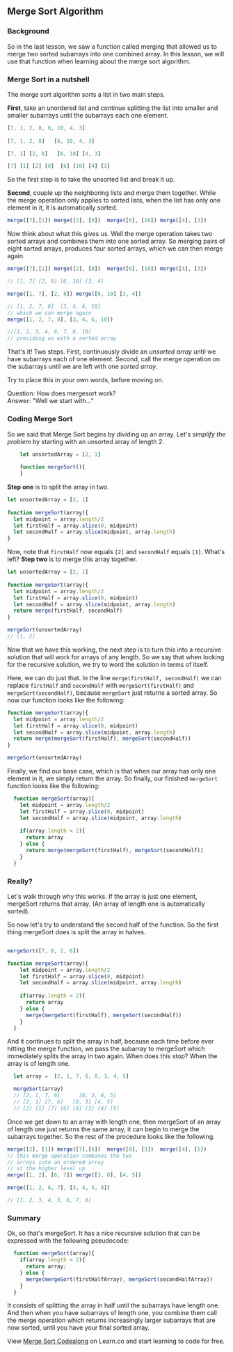 ## Merge Sort Algorithm

### Background

So in the last lesson, we saw a function called merging that allowed us to merge two sorted subarrays into one combined array.  In this lesson, we will use that function when learning about the merge sort algorithm.

### Merge Sort in a nutshell

The merge sort algorithm sorts a list in two main steps.  

**First**, take an unordered list and continue splitting the list into smaller and smaller subarrays until the subarrays each one element.

```javascript
[7, 1, 2, 8, 6, 10, 4, 3]
  
[7, 1, 2, 8]   [6, 10, 4, 3]

[7, 1] [2, 8]   [6, 10] [4, 3]

[7] [1] [2] [8]  [6] [10] [4] [3]
```

So the first step is to take the unsorted list and break it up.

**Second**, couple up the neighboring lists and merge them together.  While the merge operation only applies to sorted lists, when the list has only one element in it, it is automatically sorted.

```javascript
merge([7],[1]) merge([2], [8])  merge([6], [10]) merge([4], [3])
```
Now think about what this gives us.  Well the merge operation takes two sorted arrays and combines them into one sorted array.  So merging pairs of eight sorted arrays, produces four sorted arrays, which we can then merge again.

```javascript
merge([7],[1]) merge([2], [8])  merge([6], [10]) merge([4], [3])

// [1, 7] [2, 8] [6, 10] [3, 4] 

merge([1, 7], [2, 8]) merge([6, 10] [3, 4])

// [1, 2, 7, 8]  [3, 4, 6, 10] 
// which we can merge again
merge([1, 2, 7, 8], [3, 4, 6, 10])

//[1, 2, 3, 4, 6, 7, 8, 10]
// providing us with a sorted array
```

That's it!  Two steps.  First, continuously divide an *unsorted array* until we have subarrays each of one element.  Second, call the merge operation on the subarrays until we are left with one *sorted array*. 

Try to place this in your own words, before moving on.  

Question: How does mergesort work?  
Answer: "Well we start with..."

### Coding Merge Sort

So we said that Merge Sort begins by dividing up an array.  Let's *simplify the problem* by starting with an unsorted array of length 2. 

```javascript
	let unsortedArray = [2, 1]
	
	function mergeSort(){
	}
```

**Step one** is to split the array in two.   

```javascript
let unsortedArray = [2, 1]
	
function mergeSort(array){
  let midpoint = array.length/2
  let firstHalf = array.slice(0, midpoint)
  let secondHalf = array.slice(midpoint, array.length)
}

```
Now, note that `firstHalf` now equals `[2]` and `secondHalf` equals `[1]`.  What's left? **Step two** is to merge this array together.

```javascript
let unsortedArray = [2, 1]
	
function mergeSort(array){
  let midpoint = array.length/2
  let firstHalf = array.slice(0, midpoint)
  let secondHalf = array.slice(midpoint, array.length)
  return merge(firstHalf, secondHalf)
}

mergeSort(unsortedArray)
// [1, 2]

```

Now that we have this working, the next step is to turn this into a recursive solution that will work for arrays of any length.  So we say that when looking for the recursive solution, we try to word the solution in terms of itself.  

Here, we can do just that.  In the line `merge(firstHalf, secondHalf)` we can replace `firstHalf` and `secondHalf` with `mergeSort(firstHalf)` and `mergeSort(secondHalf)`, because `mergeSort` just returns a sorted array.  So now our function looks like the following: 

```javascript
function mergeSort(array){
  let midpoint = array.length/2
  let firstHalf = array.slice(0, midpoint)
  let secondHalf = array.slice(midpoint, array.length)
  return merge(mergeSort(firstHalf), mergeSort(secondHalf))
}

mergeSort(unsortedArray)
```

Finally, we find our base case, which is that when our array has only one element in it, we simply return the array.  So finally, our finished `mergeSort` function looks like the following: 

```javascript
  function mergeSort(array){
    let midpoint = array.length/2
    let firstHalf = array.slice(0, midpoint)
    let secondHalf = array.slice(midpoint, array.length)
    
    if(array.length < 2){
      return array
    } else {
      return merge(mergeSort(firstHalf), mergeSort(secondHalf))
    }
  }
```

### Really?
Let's walk through why this works.  If the array is just one element, mergeSort returns that array.  (An array of length one is automatically sorted).

So now let's try to understand the second half of the function.  So the first thing mergeSort does is split the array in halves.

```javascript

mergeSort([7, 8, 1, 6])

function mergeSort(array){
	let midpoint = array.length/2
	let firstHalf = array.slice(0, midpoint)
	let secondHalf = array.slice(midpoint, array.length)
	    
	if(array.length < 2){
	  return array
	} else {
	  merge(mergeSort(firstHalf), mergeSort(secondHalf))
	}
  }
```
And it continues to split the array in half, because each time before ever hitting the merge function, we pass the subarray to mergeSort which immediately splits the array in two again.  When does this stop?  When the array is of length one.  

```javascript
  let array =  [2, 1, 7, 6, 8, 3, 4, 5]

  mergeSort(array)
  // [2, 1, 7, 6]      [8, 3, 4, 5]
  // [2, 1] [7, 6]   [8, 3] [4, 5]
  // [2] [1] [7] [6] [8] [3] [4] [5]
```

Once we get down to an array with length one, then mergeSort of an array of length one just returns the same array, it can begin to merge the subarrays together.  So the rest of the procedure looks like the following.

```javascript
merge([2], [1]) merge([7],[6])  merge([8], [3])  merge([4], [5])
// this merge operation combines the two 
// arrays into an ordered array
// at the higher level up
merge([1, 2], [6, 7]) merge([3, 8], [4, 5])

merge([1, 2, 6, 7], [3, 4, 5, 8])

// [1, 2, 3, 4, 5, 6, 7, 8]
```


### Summary 
Ok, so that's mergeSort.  It has a nice recursive solution that can be expressed with the following pseudocode: 

```javascript
  function mergeSort(array){
    if(array.length < 2){
      return array;
    } else {
      merge(mergeSort(firstHalfArray), mergeSort(secondHalfArray))
    }
  }
```

It consists of splitting the array in half until the subarrays have length one.  And then when you have subarrays of length one, you combine them call the merge operation which returns increasingly larger subarrays that are now sorted, until you have your final sorted array. 


<p class='util--hide'>View <a href='https://learn.co/lessons/merge-sort-codealong'>Merge Sort Codealong</a> on Learn.co and start learning to code for free.</p>
